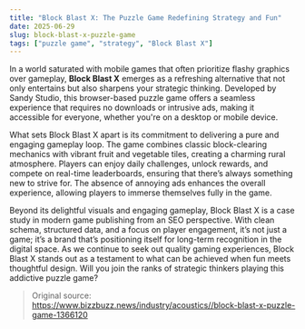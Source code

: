 ```yaml
---
title: "Block Blast X: The Puzzle Game Redefining Strategy and Fun"
date: 2025-06-29
slug: block-blast-x-puzzle-game
tags: ["puzzle game", "strategy", "Block Blast X"]
---
```


In a world saturated with mobile games that often prioritize flashy graphics over gameplay, **Block Blast X** emerges as a refreshing alternative that not only entertains but also sharpens your strategic thinking. Developed by Sandy Studio, this browser-based puzzle game offers a seamless experience that requires no downloads or intrusive ads, making it accessible for everyone, whether you're on a desktop or mobile device.

What sets Block Blast X apart is its commitment to delivering a pure and engaging gameplay loop. The game combines classic block-clearing mechanics with vibrant fruit and vegetable tiles, creating a charming rural atmosphere. Players can enjoy daily challenges, unlock rewards, and compete on real-time leaderboards, ensuring that there’s always something new to strive for. The absence of annoying ads enhances the overall experience, allowing players to immerse themselves fully in the game.

Beyond its delightful visuals and engaging gameplay, Block Blast X is a case study in modern game publishing from an SEO perspective. With clean schema, structured data, and a focus on player engagement, it’s not just a game; it’s a brand that’s positioning itself for long-term recognition in the digital space. As we continue to seek out quality gaming experiences, Block Blast X stands out as a testament to what can be achieved when fun meets thoughtful design. Will you join the ranks of strategic thinkers playing this addictive puzzle game?

> Original source: https://www.bizzbuzz.news/industry/acoustics//block-blast-x-puzzle-game-1366120